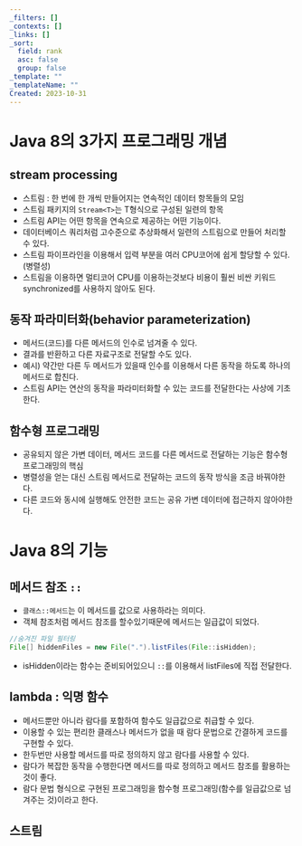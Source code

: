 ```yaml
---
_filters: []
_contexts: []
_links: []
_sort:
  field: rank
  asc: false
  group: false
_template: ""
_templateName: ""
Created: 2023-10-31
---
```

# Java 8의 3가지 프로그래밍 개념
## stream processing
- 스트림 : 한 번에 한 개씩 만들어지는 연속적인 데이터 항목들의 모임
- 스트림 패키지의 `Stream<T>`는 T형식으로 구성된 일련의 항목
- 스트림 API는 어떤 항목을 연속으로 제공하는 어떤 기능이다.
- 데이터베이스 쿼리처럼 고수준으로 추상화해서 일련의 스트림으로 만들어 처리할 수 있다.
- 스트림 파이프라인을 이용해서 입력 부분을 여러 CPU코어에 쉽게 할당할 수 있다.(병렬성)
- 스트림을 이용하면 멀티코어 CPU를 이용하는것보다 비용이 훨씬 비싼 키워드 synchronized를 사용하지 않아도 된다.

## 동작 파라미터화(behavior parameterization)
- 메서드(코드)를 다른 메서드의 인수로 넘겨줄 수 있다.
- 결과를 반환하고 다른 자료구조로 전달할 수도 있다.
- 예시) 약간만 다른 두 메서드가 있을때 인수를 이용해서 다른 동작을 하도록 하나의 메서드로 합친다.
- 스트림 API는 연산의 동작을 파라미터화할 수 있는 코드를 전달한다는 사상에 기초한다.

## 함수형 프로그래밍
- 공유되지 않은 가변 데이터, 메서드 코드를 다른 메서드로 전달하는 기능은 함수형 프로그래밍의 핵심
- 병렬성을 얻는 대신 스트림 메서드로 전달하는 코드의 동작 방식을 조금 바꿔야한다.
- 다른 코드와 동시에 실행해도 안전한 코드는 공유 가변 데이터에 접근하지 않아야한다.

# Java 8의 기능
## 메서드 참조 `::`
- `클래스::메서드`는 이 메서드를 값으로 사용하라는 의미다.
- 객체 참조처럼 메서드 참조를 할수있기때문에 메서드는 일급값이 되었다.
```java
//숨겨진 파일 필터링
File[] hiddenFiles = new File(".").listFiles(File::isHidden);
```
- isHidden이라는 함수는 준비되어있으니 `::`를 이용해서 listFiles에 직접 전달한다.

## lambda : 익명 함수
- 메서드뿐만 아니라 람다를 포함하여 함수도 일급값으로 취급할 수 있다.
- 이용할 수 있는 편리한 클래스나 메서드가 없을 때 람다 문법으로 간결하게 코드를 구현할 수 있다.
- 한두번만 사용할 메서드를 따로 정의하지 않고 람다를 사용할 수 있다.
- 람다가 복잡한 동작을 수행한다면 메서드를 따로 정의하고 메서드 참조를 활용하는 것이 좋다.
- 람다 문법 형식으로 구현된 프로그래밍을 함수형 프로그래밍(함수를 일급값으로 넘겨주는 것)이라고 한다.

## 스트림

